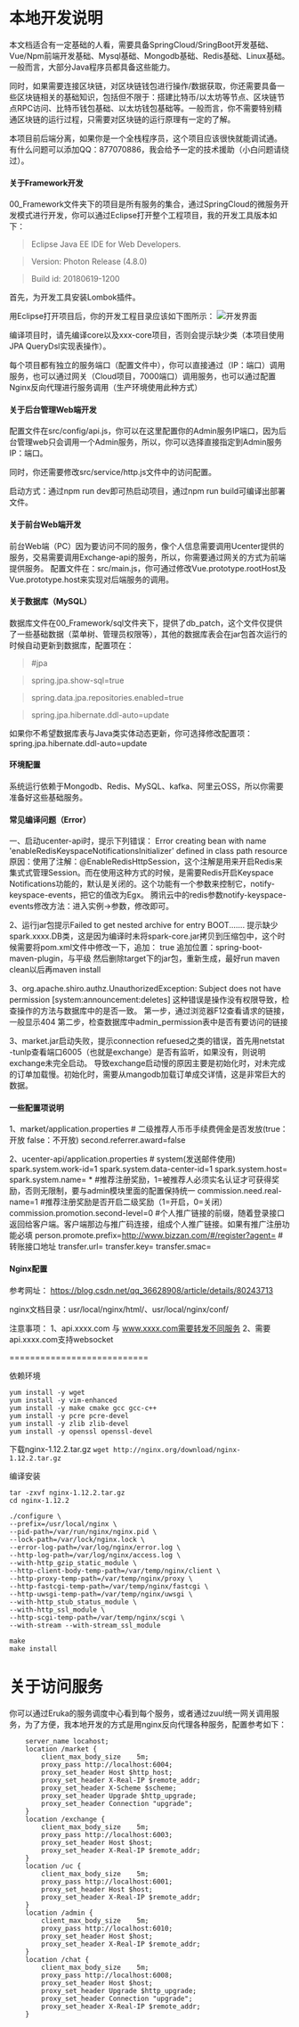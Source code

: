 # 本地开发说明

本文档适合有一定基础的人看，需要具备SpringCloud/SringBoot开发基础、Vue/Npm前端开发基础、Mysql基础、Mongodb基础、Redis基础、Linux基础。一般而言，大部分Java程序员都具备这些能力。

同时，如果需要连接区块链，对区块链钱包进行操作/数据获取，你还需要具备一些区块链相关的基础知识，包括但不限于：搭建比特币/以太坊等节点、区块链节点RPC访问、比特币钱包基础、以太坊钱包基础等。一般而言，你不需要特别精通区块链的运行过程，只需要对区块链的运行原理有一定的了解。

本项目前后端分离，如果你是一个全栈程序员，这个项目应该很快就能调试通。
有什么问题可以添加QQ：877070886，我会给予一定的技术援助（小白问题请绕过）。

#### 关于Framework开发

00_Framework文件夹下的项目是所有服务的集合，通过SpringCloud的微服务开发模式进行开发，你可以通过Eclipse打开整个工程项目，我的开发工具版本如下：

> Eclipse Java EE IDE for Web Developers.

> Version: Photon Release (4.8.0)

> Build id: 20180619-1200

首先，为开发工具安装Lombok插件。

用Eclipse打开项目后，你的开发工程目录应该如下图所示：
![开发界面](https://images.gitee.com/uploads/images/2020/0324/104050_1d27dea9_2182501.png "QQ截图20200324104038.png")

编译项目时，请先编译core以及xxx-core项目，否则会提示缺少类（本项目使用JPA QueryDsl实现表操作）。

每个项目都有独立的服务端口（配置文件中），你可以直接通过（IP：端口）调用服务，也可以通过网关（Cloud项目，7000端口）调用服务，也可以通过配置Nginx反向代理进行服务调用（生产环境使用此种方式）

#### 关于后台管理Web端开发

配置文件在src/config/api.js，你可以在这里配置你的Admin服务IP端口，因为后台管理web只会调用一个Admin服务，所以，你可以选择直接指定到Admin服务IP：端口。

同时，你还需要修改src/service/http.js文件中的访问配置。

启动方式：通过npm run dev即可热启动项目，通过npm run build可编译出部署文件。


#### 关于前台Web端开发

前台Web端（PC）因为要访问不同的服务，像个人信息需要调用Ucenter提供的服务，交易需要调用Exchange-api的服务，所以，你需要通过网关的方式为前端提供服务。
配置文件在：src/main.js，你可通过修改Vue.prototype.rootHost及Vue.prototype.host来实现对后端服务的调用。

#### 关于数据库（MySQL）
数据库文件在00_Framework/sql文件夹下，提供了db_patch，这个文件仅提供了一些基础数据（菜单树、管理员权限等），其他的数据库表会在jar包首次运行的时候自动更新到数据库，配置项在：


> #jpa

> spring.jpa.show-sql=true

> spring.data.jpa.repositories.enabled=true

> spring.jpa.hibernate.ddl-auto=update

如果你不希望数据库表与Java类实体动态更新，你可选择修改配置项：spring.jpa.hibernate.ddl-auto=update

#### 环境配置

系统运行依赖于Mongodb、Redis、MySQL、kafka、阿里云OSS，所以你需要准备好这些基础服务。

#### 常见编译问题（Error）

一、启动ucenter-api时，提示下列错误：
Error creating bean with name 'enableRedisKeyspaceNotificationsInitializer' defined in class path resource
原因：使用了注解：@EnableRedisHttpSession，这个注解是用来开启Redis来集式式管理Session。而在使用这种方式的时候，是需要Redis开启Keyspace Notifications功能的，默认是关闭的。这个功能有一个参数来控制它，notify-keyspace-events，把它的值改为Egx。
腾讯云中的redis参数notify-keyspace-events修改方法：进入实例->参数，修改即可。


2、运行jar包提示Failed to get nested archive for entry BOOT.......
提示缺少spark.xxxx.DB类，这是因为编译时未将spark-core.jar拷贝到压缩包中，这个时候需要将pom.xml文件中修改一下，追加：
				<configuration>
				    <includeSystemScope>true</includeSystemScope>
				</configuration>
追加位置：<artifactId>spring-boot-maven-plugin</artifactId>，与<executions>平级
然后删除target下的jar包，重新生成，最好run maven clean以后再maven install


3、org.apache.shiro.authz.UnauthorizedException: Subject does not have permission [system:announcement:deletes]
这种错误是操作没有权限导致，检查操作的方法与数据库中的是否一致。
第一步，通过浏览器F12查看请求的链接，一般显示404
第二步，检查数据库中admin_permission表中是否有要访问的链接

3、market.jar启动失败，提示connection refuesed之类的错误，首先用netstat -tunlp查看端口6005（也就是exchange）是否有监听，如果没有，则说明exchange未完全启动。
导致exchange启动慢的原因主要是初始化时，对未完成的订单加载慢。初始化时，需要从mangodb加载订单成交详情，这是非常巨大的数据。

#### 一些配置项说明

1、market/application.properties
	# 二级推荐人币币手续费佣金是否发放(true：开放    false：不开放)
	second.referrer.award=false

2、ucenter-api/application.properties
	# system(发送邮件使用)
	spark.system.work-id=1
	spark.system.data-center-id=1
	spark.system.host=
	spark.system.name=
        *      #推荐注册奖励，1=被推荐人必须实名认证才可获得奖励，否则无限制，要与admin模块里面的配置保持统一
	commission.need.real-name=1
	#推荐注册奖励是否开启二级奖励（1=开启，0=关闭）
	commission.promotion.second-level=0
	#个人推广链接的前缀，随着登录接口返回给客户端。客户端那边与推广码连接，组成个人推广链接。如果有推广注册功能必填
	person.promote.prefix=http://www.bizzan.com/#/register?agent=
	#转账接口地址
	transfer.url=
	transfer.key=
	transfer.smac=

#### Nginx配置

参考网址：
https://blog.csdn.net/qq_36628908/article/details/80243713

nginx文档目录：usr/local/nginx/html/、usr/local/nginx/conf/

注意事项：
1、api.xxxx.com 与 www.xxxx.com需要转发不同服务
2、需要api.xxxx.com支持websocket


===========================

依赖环境

```
yum install -y wget  
yum install -y vim-enhanced  
yum install -y make cmake gcc gcc-c++  
yum install -y pcre pcre-devel
yum install -y zlib zlib-devel
yum install -y openssl openssl-devel
```


下载nginx-1.12.2.tar.gz
`wget http://nginx.org/download/nginx-1.12.2.tar.gz`

编译安装 

```
tar -zxvf nginx-1.12.2.tar.gz 
cd nginx-1.12.2
```



```
./configure \
--prefix=/usr/local/nginx \
--pid-path=/var/run/nginx/nginx.pid \
--lock-path=/var/lock/nginx.lock \
--error-log-path=/var/log/nginx/error.log \
--http-log-path=/var/log/nginx/access.log \
--with-http_gzip_static_module \
--http-client-body-temp-path=/var/temp/nginx/client \
--http-proxy-temp-path=/var/temp/nginx/proxy \
--http-fastcgi-temp-path=/var/temp/nginx/fastcgi \
--http-uwsgi-temp-path=/var/temp/nginx/uwsgi \
--with-http_stub_status_module \
--with-http_ssl_module \
--http-scgi-temp-path=/var/temp/nginx/scgi \
--with-stream --with-stream_ssl_module

make 
make install
```


# 关于访问服务
你可以通过Eruka的服务调度中心看到每个服务，或者通过zuul统一网关调用服务，为了方便，我本地开发的方式是用nginx反向代理各种服务，配置参考如下：

```
    server_name locahost;
    location /market {
        client_max_body_size    5m;
        proxy_pass http://localhost:6004;
        proxy_set_header Host $http_host;
        proxy_set_header X-Real-IP $remote_addr;
        proxy_set_header X-Scheme $scheme;
        proxy_set_header Upgrade $http_upgrade;
        proxy_set_header Connection "upgrade";
    }
    location /exchange {
        client_max_body_size    5m;
        proxy_pass http://localhost:6003;
        proxy_set_header Host $host;
        proxy_set_header X-Real-IP $remote_addr;
    }
    location /uc {
        client_max_body_size    5m;
        proxy_pass http://localhost:6001;
        proxy_set_header Host $host;
        proxy_set_header X-Real-IP $remote_addr;
    }
    location /admin {
        client_max_body_size    5m;
        proxy_pass http://localhost:6010;
        proxy_set_header Host $host;
        proxy_set_header X-Real-IP $remote_addr;
    }
    location /chat {
        client_max_body_size    5m;
        proxy_pass http://localhost:6008;
        proxy_set_header Host $host;
        proxy_set_header Upgrade $http_upgrade;
        proxy_set_header Connection "upgrade";
        proxy_set_header X-Real-IP $remote_addr;
    }
```
